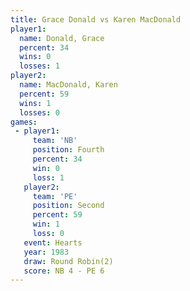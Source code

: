 ```yaml
---
title: Grace Donald vs Karen MacDonald
player1:                
  name: Donald, Grace   
  percent: 34           
  wins: 0               
  losses: 1             
player2:                
  name: MacDonald, Karen
  percent: 59           
  wins: 1               
  losses: 0             
games:
 - player1:          
     team: 'NB'      
     position: Fourth
     percent: 34     
     win: 0          
     loss: 1         
   player2:          
     team: 'PE'      
     position: Second
     percent: 59     
     win: 1          
     loss: 0         
   event: Hearts       
   year: 1983          
   draw: Round Robin(2)
   score: NB 4 - PE 6  
---
```

